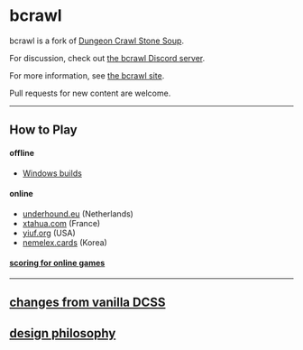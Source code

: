 # bcrawl

bcrawl is a fork of [Dungeon Crawl Stone Soup](https://github.com/crawl/crawl/).

For discussion, check out [the bcrawl Discord server](https://discord.gg/cJ2wPpZ).

For more information, see [the bcrawl site](https://b-crawl.github.io/).

Pull requests for new content are welcome.

---

## How to Play
#### offline
- [Windows builds](https://github.com/b-crawl/bcrawl/releases)

#### online
  - [underhound.eu](https://underhound.eu:8080/) (Netherlands)
  - [xtahua.com](https://crawl.xtahua.com/) (France)
  - [yiuf.org](https://crawl.yiuf.org/) (USA)
  - [nemelex.cards](https://crawl.nemelex.cards/) (Korea)

#### [scoring for online games](http://bcrawl.montres.org.uk/)

---

## [changes from vanilla DCSS](CHANGES.md)

## [design philosophy](https://b-crawl.github.io/page/philosophy/)
